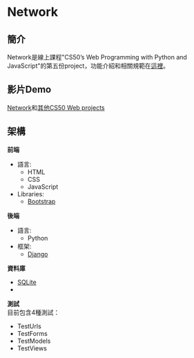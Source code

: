 # Network
## 簡介
Network是線上課程"CS50’s Web Programming with Python and JavaScript"的第五份project，功能介紹和相關規範在[這裡](https://cs50.harvard.edu/web/2020/projects/4/network/)。
## 影片Demo
[Network](https://www.youtube.com/watch?v=LLmMprkTvhA)和[其他CS50 Web projects](https://www.youtube.com/watch?v=r3aNjHKzp38&list=PLOkl6-MPDzmQWAiiCIYhA_ODP6JqfpGlc)
## 架構
**前端**
- 語言: 
	* HTML
	* CSS
  * JavaScript
- Libraries:
	* [Bootstrap](https://getbootstrap.com/)

**後端**
- 語言: 
	* Python
- 框架:
 	* [Django](https://www.djangoproject.com/)

**資料庫**
- [SQLite](https://www.sqlite.org/index.html)
- 
**測試**<br>
目前包含4種測試：
- TestUrls
- TestForms
- TestModels
- TestViews

